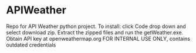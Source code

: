 # APIWeather
Repo for API Weather python project. To install: click Code drop down and select download zip. Extract the zipped files and run the getWeather.exe. 
Obtain API key at openweathermap.org
FOR INTERNAL USE ONLY, contains outdated credentials
